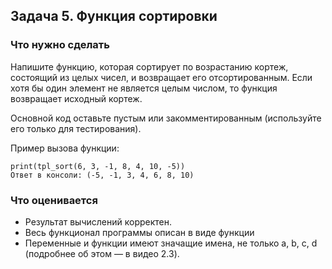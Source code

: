 ## Задача 5. Функция сортировки
### Что нужно сделать
Напишите функцию, которая сортирует по возрастанию кортеж, состоящий из целых чисел,
и возвращает его отсортированным. Если хотя бы один элемент не является целым числом,
то функция возвращает исходный кортеж.

Основной код оставьте пустым или закомментированным (используйте его только для тестирования).

Пример вызова функции:

```
print(tpl_sort(6, 3, -1, 8, 4, 10, -5))
Ответ в консоли: (-5, -1, 3, 4, 6, 8, 10)
```
### Что оценивается
- Результат вычислений корректен.
- Весь функционал программы описан в виде функции
- Переменные и функции имеют значащие имена, не только a, b, c, d (подробнее об этом — в видео 2.3).

